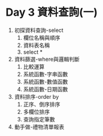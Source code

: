 # Day 3 資料查詢\(一\)

1. 初探資料查詢-select
   1. 欄位名稱與順序
   2. 資料表名稱
   3. select \*
2. 資料篩選-where與邏輯判斷
   1. 比較運算
   2. 系統函數-字串函數
   3. 系統函數-數值函數
   4. 系統函數-日期函數
3. 資料排序-order by
   1. 正序、倒序排序
   2. 多欄位排序
   3. 查詢指定筆數
4. 動手做-禮物清單報表

